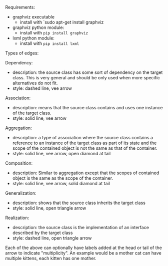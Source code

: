 Requirements:
  - graphviz executable
    - install with `sudo apt-get install graphviz
  - graphviz python module:
    - install with `pip install graphviz`
  - lxml python module:
    - install with `pip install lxml`

Types of edges:

Dependency:
  - description: the source class has some sort of dependency on the target
    class. This is very general and should be only used when more specific
    alternatives do not fit.
  - style: dashed line, vee arrow

Association:
  - description: means that the source class contains and uses one instance 
    of the target class.
  - style: solid line, vee arrow

Aggregation:
  - description: a type of association where the source class contains a 
    reference to an instance of the target class as part of its state and the
    scope of the contained object is not the same as that of the container.
  - style: solid line, vee arrow, open diamond at tail
  
Composition:
  - description: Similar to aggregation except that the scopes of contained 
    object is the same as the scope of the container.
  - style: solid line, vee arrow, solid diamond at tail
  
Generalization:
  - description: shows that the source class inherits the target class
  - style: solid line, open triangle arrow
  
Realization:
  - description: the source class is the implementation of an interface 
    described by the target class
  - style: dashed line, open triangle arrow
  
Each of the above can optionally have labels added at the head or tail of the 
arrow to indicate "multiplicity". An example would be a mother cat can have 
multiple kittens, each kitten has one mother.
